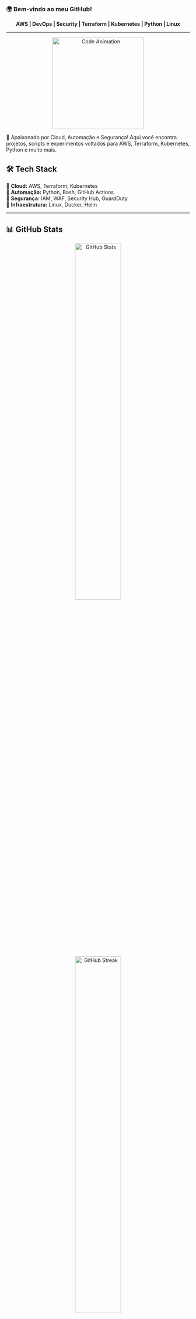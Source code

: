 ### 🌍 Bem-vindo ao meu GitHub!

<div align="center">
  <p><strong>AWS | DevOps | Security | Terraform | Kubernetes | Python | Linux</strong></p>
</div>

---

<div align="center">
  <img src="https://media.giphy.com/media/3o7abldj0b3rxrZUxW/giphy.gif" width="250" alt="Code Animation">
</div>

🚀 Apaixonado por Cloud, Automação e Segurança! Aqui você encontra projetos, scripts e experimentos voltados para AWS, Terraform, Kubernetes, Python e muito mais.

## 🛠️ Tech Stack

🔹 **Cloud:** AWS, Terraform, Kubernetes  
🔹 **Automação:** Python, Bash, GitHub Actions  
🔹 **Segurança:** IAM, WAF, Security Hub, GuardDuty  
🔹 **Infraestrutura:** Linux, Docker, Helm  

---

## 📊 GitHub Stats

<div align="center">
  <img src="https://github-readme-stats.vercel.app/api?username=secopsninjaaws&show_icons=true&theme=radical" width="50%" alt="GitHub Stats">
  <img src="https://github-readme-streak-stats.herokuapp.com/?user=secopsninjaaws&theme=radical" width="50%" alt="GitHub Streak">
</div>


## 📬 Conecte-se Comigo

<div align="center">
  <a href="https://www.linkedin.com/in/lucasgabrieldiniz/" target="_blank"><img src="https://img.shields.io/badge/LinkedIn-blue?style=for-the-badge&logo=linkedin" alt="LinkedIn"></a>
  <a href="mailto:lucas@secopsninjaaws.com.br"><img src="https://img.shields.io/badge/Email-D14836?style=for-the-badge&logo=gmail&logoColor=white" alt="Email"></a>
</div>

---

⚡ **Dica Rápida:** *Automação e segurança são a chave para um ambiente escalável e confiável!*
